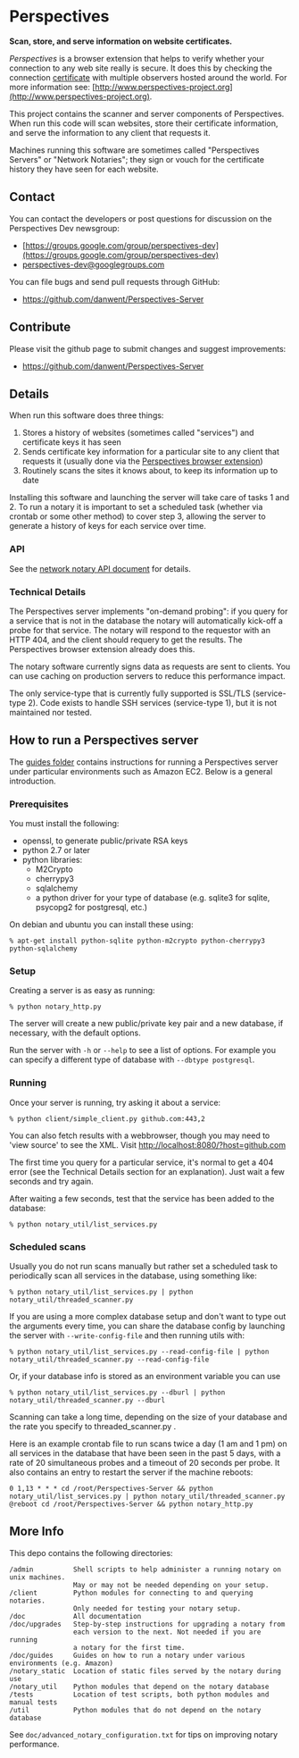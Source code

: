 # Perspectives

**Scan, store, and serve information on website certificates.**

*Perspectives* is a browser extension that helps to verify whether your connection to any web site really is secure. It does this by checking the connection [certificate](https://en.wikipedia.org/wiki/Public_key_certificate) with multiple observers hosted around the world. For more information see: [http://www.perspectives-project.org](http://www.perspectives-project.org).

This project contains the scanner and server components of Perspectives. When run this code will scan websites, store their certificate information, and serve the information to any client that requests it.

Machines running this software are sometimes called "Perspectives Servers" or "Network Notaries"; they sign or vouch for the certificate history they have seen for each website.


## Contact
You can contact the developers or post questions for discussion on the Perspectives Dev newsgroup:

* [https://groups.google.com/group/perspectives-dev](https://groups.google.com/group/perspectives-dev)
* [perspectives-dev@googlegroups.com](mailto:perspectives-dev@googlegroups.com)

You can file bugs and send pull requests through GitHub:
* https://github.com/danwent/Perspectives-Server

## Contribute

Please visit the github page to submit changes and suggest improvements:

* https://github.com/danwent/Perspectives-Server

## Details

When run this software does three things:

1. Stores a history of websites (sometimes called "services") and certificate keys it has seen
2. Sends certificate key information for a particular site to any client that requests it (usually done via the [Perspectives browser extension](https://github.com/danwent/Perspectives))
3. Routinely scans the sites it knows about, to keep its information up to date

Installing this software and launching the server will take care of tasks 1 and 2.
To run a notary it is important to set a scheduled task (whether via crontab or some other method) to cover step 3, allowing the server to generate a history of keys for each service over time.

### API

See the [network notary API document](doc/api.md) for details.

### Technical Details

The Perspectives server implements "on-demand probing": if you query for a service that is not in the database the notary will automatically kick-off a probe for that service.
The notary will respond to the requestor with an HTTP 404, and the client should
requery to get the results. The Perspectives browser extension already does this.

The notary software currently signs data as requests are sent to clients. You can use caching on production servers to reduce this performance impact.

The only service-type that is currently fully supported is SSL/TLS (service-type 2). Code exists to handle SSH services (service-type 1), but it is not maintained nor tested.


## How to run a Perspectives server

The [guides folder](doc/guides) contains instructions for running a Perspectives server under particular environments such as Amazon EC2. Below is a general introduction.

### Prerequisites

You must install the following:

* openssl, to generate public/private RSA keys
* python 2.7 or later
* python libraries:
	* M2Crypto
	* cherrypy3
	* sqlalchemy
	* a python driver for your type of database
	(e.g. sqlite3 for sqlite, psycopg2 for postgresql, etc.)


On debian and ubuntu you can install these using:

```% apt-get install python-sqlite python-m2crypto python-cherrypy3 python-sqlalchemy```

### Setup

Creating a server is as easy as running:

```% python notary_http.py```

The server will create a new public/private key pair and a new database, if necessary, with the default options.

Run the server with ```-h``` or ```--help``` to see a list of options. For example you can specify a different type of database with ```--dbtype postgresql```.

 
### Running

Once your server is running, try asking it about a service:

```% python client/simple_client.py github.com:443,2```

You can also fetch results with a webbrowser, though you may need to 'view source'
to see the XML. Visit [http://localhost:8080/?host=github.com](http://localhost:8080/?host=github.com)


The first time you query for a particular service, it's normal to get a 404 error
(see the Technical Details section for an explanation).
Just wait a few seconds and try again.

After waiting a few seconds, test that the service has been added to the database:

```% python notary_util/list_services.py```


### Scheduled scans

Usually you do not run scans manually but rather set a scheduled task to
periodically scan all services in the database, using something like:

```% python notary_util/list_services.py | python notary_util/threaded_scanner.py```

If you are using a more complex database setup and don't want to type out the
arguments every time, you can share the database config by launching the server
with ```--write-config-file``` and then running utils with:

```% python notary_util/list_services.py --read-config-file | python notary_util/threaded_scanner.py --read-config-file```

Or, if your database info is stored as an environment variable you can use

```% python notary_util/list_services.py --dburl | python notary_util/threaded_scanner.py --dburl```


Scanning can take a long time, depending on the size of your database and the rate you
specify to threaded_scanner.py .

Here is an example crontab file to run scans twice a day (1 am and 1 pm) on all services in the database
that have been seen in the past 5 days, with a rate of 20 simultaneous probes and a timeout of 20 seconds
per probe.  It also contains an entry to restart the server if the machine reboots:

	0 1,13 * * * cd /root/Perspectives-Server && python notary_util/list_services.py | python notary_util/threaded_scanner.py
	@reboot cd /root/Perspectives-Server && python notary_http.py


## More Info

This depo contains the following directories:

	/admin			Shell scripts to help administer a running notary on unix machines.
					May or may not be needed depending on your setup.
	/client			Python modules for connecting to and querying notaries.
					Only needed for testing your notary setup.
	/doc			All documentation
	/doc/upgrades	Step-by-step instructions for upgrading a notary from
					each version to the next. Not needed if you are running
					a notary for the first time.
	/doc/guides		Guides on how to run a notary under various environments (e.g. Amazon)
	/notary_static	Location of static files served by the notary during use
	/notary_util	Python modules that depend on the notary database
	/tests			Location of test scripts, both python modules and manual tests
	/util			Python modules that do not depend on the notary database


See ```doc/advanced_notary_configuration.txt``` for tips on improving notary performance.
